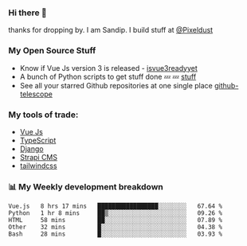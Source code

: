 ### Hi there 👋

thanks for dropping by.
I am Sandip. I build stuff at [@Pixeldust](github.com/pixeldust-in/)

###  **My Open Source Stuff**

 - Know if Vue Js version 3 is released -  [isvue3readyyet](https://github.com/sandiprb/isvue3readyyet)
 - A bunch of Python scripts to get stuff done 💤 💤 [stuff](https://github.com/sandiprb/stuff)
 - See all your starred Github repositories at one single place [github-telescope](https://github.com/sandiprb/github-telescope)



###  **My tools of trade:**
 - [Vue Js](https://github.com/vuejs/vue/)
 - [TypeScript](https://github.com/microsoft/TypeScript)
 - [Django](github.com/django/django)
 - [Strapi CMS](github.com/strapi/strapi)
 - [tailwindcss](https://github.com/tailwindlabs/tailwindcss)


###  📊 **My Weekly development breakdown**
<!--START_SECTION:waka-->
```text
Vue.js   8 hrs 17 mins   █████████████████░░░░░░░░   67.64 % 
Python   1 hr 8 mins     ██▒░░░░░░░░░░░░░░░░░░░░░░   09.26 % 
HTML     58 mins         ██░░░░░░░░░░░░░░░░░░░░░░░   07.89 % 
Other    32 mins         █░░░░░░░░░░░░░░░░░░░░░░░░   04.38 % 
Bash     28 mins         █░░░░░░░░░░░░░░░░░░░░░░░░   03.93 % 
```
<!--END_SECTION:waka-->

